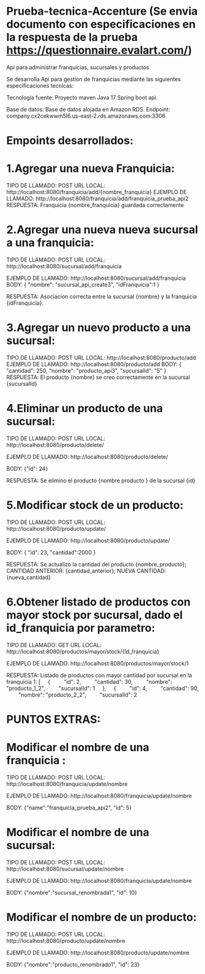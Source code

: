 # Prueba-tecnica-Accenture  (Se envia documento con especificaciones en la respuesta de la prueba https://questionnaire.evalart.com/)
Api para administrar franquicias, sucursales y productos

Se desarrolla Api para gestion de franquicias mediante las siguientes especificaciones tecnicas: 

Tecnologia fuente: Proyecto maven Java 17 Spring boot api.

Base de datos: Base de datos alojada en Amazon RDS.
Endpoint: company.cx2cekwwm5l6.us-east-2.rds.amazonaws.com:3306

# Empoints desarrollados: 


# 1.Agregar una nueva Franquicia:
TIPO DE LLAMADO: POST
URL LOCAL: http://localhost:8080/franquicia/add/{nombre_franquicia}
EJEMPLO DE LLAMADO: http://localhost:8080/franquicia/add/franquicia_prueba_api2
RESPUESTA: Franquicia {nombre_franquicia} guardada correctamente


# 2.Agregar una nueva nueva sucursal a una franquicia: 
TIPO DE LLAMADO: POST
URL LOCAL: http://localhost:8080/sucursal/add/franquicia

EJEMPLO DE LLAMADO:
 http://localhost:8080/sucursal/add/franquicia
BODY: {
"nombre": "sucursal_api_create3",
"idFranquicia":1
}

RESPUESTA: Asociacion correcta entre la sucursal {nombre} y la franquicia {idFranquicia}.


# 3.Agregar un nuevo producto a una sucursal: 
TIPO DE LLAMADO: POST
URL LOCAL: http://localhost:8080/producto/add
EJEMPLO DE LLAMADO:
 http://localhost:8080/producto/add
BODY: {
"cantidad": 250, 
"nombre": "producto_api3", 
"sucursalId": "5"
}
RESPUESTA: El producto {nombre} se creo correctamente en la sucursal {sucursalId}


# 4.Eliminar un producto de una sucursal: 
TIPO DE LLAMADO: POST
URL LOCAL: http://localhost:8080/producto/delete/

EJEMPLO DE LLAMADO:
 http://localhost:8080/producto/delete/

BODY:
{"id": 24}

RESPUESTA:  Se elimino el producto {nombre producto } de la sucursal {id}


# 5.Modificar stock de un producto: 
TIPO DE LLAMADO: POST
URL LOCAL: http://localhost:8080/producto/update/

EJEMPLO DE LLAMADO:
 http://localhost:8080/producto/update/

BODY:
{
"id": 23,
"cantidad":2000
}

RESPUESTA:  Se actualizo la cantidad del producto {nombre_producto}; CANTIDAD ANTERIOR: {cantidad_anterior}; NUEVA CANTIDAD: {nueva_cantidad}


# 6.Obtener listado de productos con mayor stock por sucursal, dado el id_franquicia por parametro: 
TIPO DE LLAMADO: GET
URL LOCAL: http://localhost:8080/productos/mayor/stock/{Id_franquicia}

EJEMPLO DE LLAMADO:
 http://localhost:8080/productos/mayor/stock/1

RESPUESTA:  Listado de productos con mayor cantidad por sucursal en la franquicia 1: 
[
    {
        "id": 2,
        "cantidad": 30,
        "nombre": "producto_1_2",
        "sucursalId": 1
    },
    {
        "id": 4,
        "cantidad": 90,
        "nombre": "producto_2_2",
        "sucursalId": 2


# PUNTOS EXTRAS: 

 # Modificar el nombre de una franquicia : 
TIPO DE LLAMADO: POST
URL LOCAL: http://localhost:8080/franquicia/update/nombre

EJEMPLO DE LLAMADO:
 http://localhost:8080/franquicia/update/nombre

BODY: {"name":"franquicia_prueba_api2", "id": 5}


#  Modificar el nombre de una sucursal: 
TIPO DE LLAMADO: POST
URL LOCAL: http://localhost:8080/sucursal/update/nombre

EJEMPLO DE LLAMADO:
 http://localhost:8080/franquicia/update/nombre

BODY: {"nombre":"sucursal_renombrada1", "id": 10}



#  Modificar el nombre de un producto: 
TIPO DE LLAMADO: POST
URL LOCAL: http://localhost:8080/producto/update/nombre

EJEMPLO DE LLAMADO:
 http://localhost:8080/producto/update/nombre

BODY: {"nombre":"producto_renombrado1", "id": 23}



